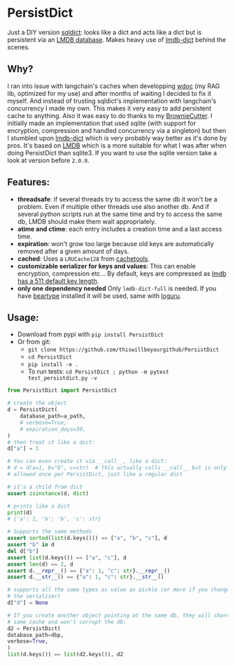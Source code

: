 # PersistDict

Just a DIY version [sqldict](https://github.com/piskvorky/sqlitedict): looks like a dict and acts like a dict but is persistent via an [LMDB database](https://en.wikipedia.org/wiki/Lightning_Memory-Mapped_Database). Makes heavy use of [lmdb-dict](https://github.com/uchicago-dsi/lmdb-dict) behind the scenes.

## Why?

I ran into issue with langchain's caches when developping [wdoc](https://github.com/thiswillbeyourgithub/WDoc) (my RAG lib, optimized for my use) and after months of waiting I decided to fix it myself. And instead of trusting sqldict's implementation with langchain's concurrency I made my own.
This makes it very easy to add persistent cache to anything.
Also it was easy to do thanks to my [BrownieCutter](https://pypi.org/project/BrownieCutter/).
I initially made an implementation that used sqlite (with support for encryption, compression and handled concurrency via a singleton) but then I stumbled upon [lmdb-dict](https://github.com/uchicago-dsi/lmdb-dict) which is very probably way better as it's done by pros. It's based on [LMDB](https://en.wikipedia.org/wiki/LMDB) which is a more suitable for what I was after when doing PersistDict than sqlite3. If you want to use the sqlite version take a look at version before `2.0.0`.

## Features:
- **threadsafe**: if several threads try to access the same db it won't be a
  problem. Even if multiple other threads use also another db. And if several
  python scripts run at the same time and try to access the same db, LMDB
  should make them wait appropriately.
- **atime and ctime**: each entry includes a creation time and a last access time.
- **expiration**: won't grow too large because old keys are automatically removed after a given amount of days.
- **cached**: Uses a `LRUCache128` from [cachetools](https://github.com/tkem/cachetools/).
- **customizable serializer for keys and values**: This can enable encryption, compression etc... By default, keys are compressed as [lmdb has a 511 default key length](https://stackoverflow.com/questions/66456228/increase-max-key-size-lmdb-key-value-database-in-python).
- **only one dependency needed** Only `lmdb-dict-full` is needed. If you have [beartype](https://github.com/beartype/beartype/) installed it will be used, same with [loguru](https://loguru.readthedocs.io/).


## Usage:
* Download from pypi with `pip install PersistDict`
* Or from git:
    * `git clone https://github.com/thiswillbeyourgithub/PersistDict`
    * `cd PersistDict`
    * `pip install -e .`
    * To run tests: `cd PersistDict ; python -m pytest test_persistdict.py -v`

``` python
from PersistDict import PersistDict

# create the object
d = PersistDict(
    database_path=a_path,
    # verbose=True,
    # expiration_days=30,
)
# then treat it like a dict:
d["a"] = 1

# You can even create it via __call__, like a dict:
# d = d(a=1, b="b", c=str)  # this actually calls __call__ but is only
# allowed once per PersistDict, just like a regular dict

# it's a child from dict
assert isinstance(d, dict)

# prints like a dict
print(d)
# {'a': 1, 'b': 'b', 'c': str}

# Supports the same methods
assert sorted(list(d.keys())) == ["a", "b", "c"], d
assert "b" in d
del d["b"]
assert list(d.keys()) == ["a", "c"], d
assert len(d) == 2, d
assert d.__repr__() == {"a": 1, "c": str}.__repr__()
assert d.__str__() == {"a": 1, "c": str}.__str__()

# supports all the same types as value as pickle (or more if you change
# the serializer)
d["d"] = None

# If you create another object pointing at the same db, they will share the
# same cache and won't corrupt the db:
d2 = PersistDict(
database_path=dbp,
verbose=True,
)
list(d.keys()) == list(d2.keys()), d2
```
